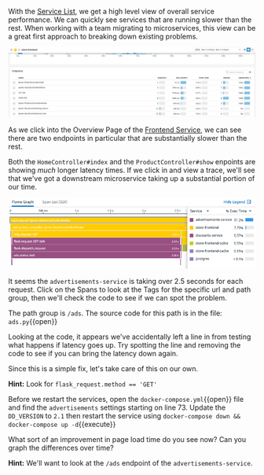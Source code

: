 With the [Service List](https://app.datadoghq.com/apm/services), we get a high level view of overall service performance. We can quickly see services that are running slower than the rest. When working with a team migrating to microservices, this view can be a great first approach to breaking down existing problems.

![Slow Services](./assets/bottleneck.gif)

As we click into the Overview Page of the [Frontend Service](https://app.datadoghq.com/apm/service/store-frontend), we can see there are two endpoints in particular that are substantially slower than the rest.

Both the `HomeController#index` and the `ProductController#show` enpoints are showing *much* longer latency times. If we click in and view a trace, we'll see that we've got a downstream microservice taking up a substantial portion of our time.

![Flame Graph](./assets/store-frontend_flame-graph.png)


It seems the `advertisements-service` is taking over 2.5 seconds for each request. Click on the Spans to look at the Tags for the specific url and path group, then we'll check the code to see if we can spot the problem.

The path group is `/ads`. The source code for this path is in the file: `ads.py`{{open}}

Looking at the code, it appears we've accidentally left a line in from testing what happens if latency goes up. Try spotting the line and removing the code to see if you can bring the latency down again.

Since this is a simple fix, let's take care of this on our own.

**Hint:** Look for `flask_request.method == 'GET'` 

Before we restart the services, open the `docker-compose.yml`{{open}} file and find the `advertisements` settings starting on line 73. Update the `DD_VERSION` to `2.1` then restart the service using `docker-compose down && docker-compose up -d`{{execute}}

What sort of an improvement in page load time do you see now? Can you graph the differences over time?

**Hint:** We'll want to look at the `/ads` endpoint of the `advertisements-service`.
